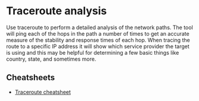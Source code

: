 # Traceroute analysis

Use traceroute to perform a detailed analysis of the network paths. The tool will ping each of the hops in the path a number of times to get an accurate measure of the stability and response times of each hop. When tracing the route to a specific IP address it will show which service provider the target is using and this may be helpful for determining a few basic things like country, state, and sometimes more. 

## Cheatsheets

* [Traceroute cheatsheet](cheatsheets:docs/scanning/Traceroute-cheatsheet)
